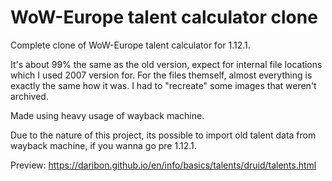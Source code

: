 # WoW-Europe talent calculator clone

Complete clone of WoW-Europe talent calculator for 1.12.1.

It's about 99% the same as the old version, expect for internal file locations which I used 2007 version for.
For the files themself, almost everything is exactly the same how it was. I had to "recreate" some images that weren't archived.

Made using heavy usage of wayback machine.

Due to the nature of this project, its possible to import old talent data from wayback machine, if you wanna go pre 1.12.1.

Preview:
https://daribon.github.io/en/info/basics/talents/druid/talents.html
